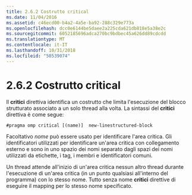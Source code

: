 ```yaml
---
title: 2.6.2 Costrutto critical
ms.date: 11/04/2016
ms.assetid: c46ecd00-b4a2-4a5e-ba92-288c329e773a
ms.openlocfilehash: dcc0e6144be5daee2a225cda621db818e5a38e2c
ms.sourcegitcommit: 6052185696adca270bc9bdbec45a626dd89cdcdd
ms.translationtype: MT
ms.contentlocale: it-IT
ms.lasthandoff: 10/31/2018
ms.locfileid: "50539074"
---
```

# <a name="262-critical-construct"></a>2.6.2 Costrutto critical

Il **critici** direttiva identifica un costrutto che limita l'esecuzione del blocco strutturato associato a un solo thread alla volta. La sintassi del **critici** direttiva è come segue:

```
#pragma omp critical [(name)]  new-linestructured-block
```

Facoltativo *nome* può essere usato per identificare l'area critica. Gli identificatori utilizzati per identificare un'area critica con collegamento esterno e sono in uno spazio dei nomi separato dagli spazi dei nomi utilizzati da etichette, i tag, i membri e identificatori comuni.

Un thread attende all'inizio di un'area critica nessun altro thread durante l'esecuzione di un'area critica (in un punto qualsiasi all'interno del programma) con lo stesso nome. Tutto senza nome **critici** direttive di eseguire il mapping per lo stesso nome specificato.